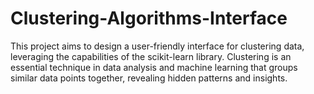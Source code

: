 # Clustering-Algorithms-Interface
This project aims to design a user-friendly interface for clustering data, leveraging the capabilities of the scikit-learn library. Clustering is an essential technique in data analysis and  machine learning that groups similar data points together, revealing hidden patterns and insights.
